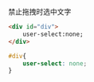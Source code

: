禁止拖拽时选中文字

```html
<div id="div">
	user-select:none;
</div>
```

```css
#div{
	user-select: none;
}
```

